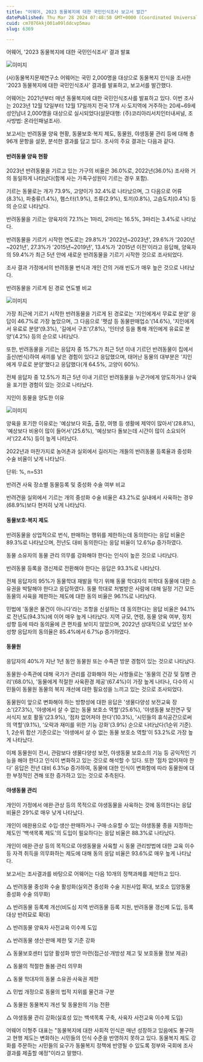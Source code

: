 ```yaml
---
title: "어웨어, 2023 동물복지에 대한 국민인식조사 보고서 발간"
datePublished: Thu Mar 28 2024 07:48:58 GMT+0000 (Coordinated Universal Time)
cuid: cm7076kkj001a09lddcvp5mau
slug: 6369

---
```



어웨어, '2023 동물복지에 대한 국민인식조사' 결과 발표

![이미지](https://cdn.hashnode.com/res/hashnode/image/upload/v1739261144756/def533b7-0c9d-4670-acd1-7cb0c7a870b4.jpeg)

(사)동물복지문제연구소 어웨어는 국민 2,000명을 대상으로 동물복지 인식을 조사한 '2023 동물복지에 대한 국민인식조사' 결과를 발표하고, 보고서를 발간했다.

어웨어는 2021년부터 매년 동물복지에 대한 국민인식조사를 발표하고 있다. 이번 조사는 2023년 12월 12일부터 12월 17일까지 전국 17개 시·도지역에 거주하는 20세~69세 성인남녀 2,000명을 대상으로 실시되었다(설문대행: (주)코리아리서치인터내셔널, 조사방법: 온라인패널조사).

보고서는 반려동물 양육 현황, 동물보호·복지 제도, 동물원, 야생동물 관리 등에 대해 총 96개 문항을 설문, 분석한 결과를 담고 있다. 조사의 주요 결과는 다음과 같다.

#### 반려동물 양육 현황

2023년 반려동물을 기르고 있는 가구의 비율은 36.0%로, 2022년(36.0%) 조사와 거의 동일하게 나타났다(함께 사는 가족구성원이 기르는 경우 포함).

기르는 동물로는 개가 73.9%, 고양이가 32.4%로 나타났으며, 그 다음으로 어류(8.3%), 파충류(1.4%), 햄스터(1.9%), 조류(2.9%), 토끼(0.8%), 고슴도치(0.4%) 등의 순으로 나타났다.

반려동물을 기르는 양육자의 72.1%는 1마리, 2마리는 16.5%, 3마리는 3.4%로 나타났다.

반려동물을 기르기 시작한 연도로는 29.8%가 '2022년~2023년', 29.6%가 '2020년~2021년', 27.3%가 '2015년~2019년', 13.4%가 '2015년 이전'이라고 응답해, 양육자의 59.4%가 최근 5년 안에 새로운 반려동물을 기르기 시작한 것으로 조사되었다.

조사 결과 가정에서의 반려동물 번식과 개인 간의 거래 빈도가 매우 높은 것으로 나타났다.

반려동물을 기르게 된 경로 연도별 비교

![이미지](https://cdn.hashnode.com/res/hashnode/image/upload/v1739261146524/94fd15ef-f914-4d46-8f44-550b99e21d02.png)

가장 최근에 기르기 시작한 반려동물을 기르게 된 경로로는 '지인에게서 무료로 분양' 응답이 46.7%로 가장 높았으며, 그 다음으로 '펫샵 등 동물판매업소'(14.6%), '지인에게서 유료로 분양'(9.3%), '길에서 구조'(7.8%), '인터넷 등을 통해 개인에게 유료로 분양'(4.2%) 등의 순으로 나타났다.

또한, 반려동물을 기르는 응답자 중 15.7%가 최근 5년 이내 기르던 반려동물이 집에서 출산(번식)하여 새끼를 낳은 경험이 있다고 응답했으며, 태어난 동물의 대부분은 '지인에게 무료로 분양'했다고 응답했다(개 64.5%, 고양이 60%).

전체 응답자 중 12.5%가 최근 5년 이내 기르던 반려동물을 누군가에게 양도하거나 양육을 포기한 경험이 있는 것으로 나타났다.

지인이 동물을 양도한 이유

![이미지](https://cdn.hashnode.com/res/hashnode/image/upload/v1739261148147/df120b81-1634-4b5b-b3e9-181c84a82273.png)

양육을 포기한 이유로는 '예상보다 외출, 출장, 여행 등 생활에 제약이 많아서'(28.8%), '예상보다 비용이 많이 들어서'(25.6%), '예상보다 돌보는데 시간이 많이 소요되어서'(22.4%) 등이 높게 나타났다.

2022년과 마찬가지로 농어촌과 실외에서 길러지는 개들의 반려동물 등록율과 중성화 수술 비율이 낮게 나타났다.

단위: %, n=531

반려견 사육 장소별 동물등록 및 중성화 수술 여부 비교

반려견을 실외에서 기르는 개의 중성화 수술 비율은 43.2%로 실내에서 사육하는 경우(68.9%)보다 현저히 낮게 나타났다.

#### 동물보호·복지 제도

반려동물을 상업적으로 번식, 판매하는 행위를 제한하는데 동의한다는 응답 비율은 89.3%로 나타났으며, 전년도 대비 동의한다는 응답 비율이 12.6%p 증가하였다.

동물 소유자의 동물 관리 의무를 강화해야 한다는 인식이 높은 것으로 나타났다.

반려동물 등록을 갱신제로 전환해야 한다는 응답은 93.3%로 나타났다.

전체 응답자의 95%가 동물학대 재발을 막기 위해 동물 학대자의 피학대 동물에 대한 소유권을 박탈해야 한다고 응답하였다. 동물 학대로 처벌받은 사람에 대해 일정 기간 모든 동물의 사육을 제한하는 제도에 대한 동의 비율은 96.1%로 나타났다.

민법에 '동물은 물건이 아니다'라는 조항을 신설하는 데 동의한다는 응답 비율은 94.1%로 전년도(94.3%)에 이어 매우 높게 나타났다. 지역 규모, 연령, 동물 양육 여부, 정치 성향 등에 따라 동의율에 큰 편차를 보이지 않았으며, 2022년 상대적으로 낮았던 보수 성향 응답자의 동의율은 85.4%에서 6.7%p 증가하였다.

#### 동물원

응답자의 40%가 지난 1년 동안 동물원 또는 수족관 방문 경험이 있는 것으로 나타났다.

동물원·수족관에 대해 국가가 관리를 강화해야 하는 사항들로는 '동물의 건강 및 질병 관리'(68.0%), '동물에게 적절한 사육환경 제공'(67.4%)이 가장 높게 나타나, 다수의 시민들이 동물원 동물의 복지 개선에 대한 필요성을 느끼고 있는 것으로 조사되었다.

동물원이 앞으로 변화해야 하는 방향성에 대한 응답은 '생물다양성 보전교육 장소'(27.3%), '야생에서 살 수 없는 동물 보호소 역할'(25.6%), '야생동물 보전연구 및 서식지 보호 활동'(23.9%), '점차 없어져야 한다'(10.3%), '시민들의 휴식공간으로써의 역할'(9.1%), '오락과 재미를 위한 기능 강화'(3.9%) 순으로 나타났다(1순위 기준). 1, 2순위 합산 기준으로는 '야생에서 살 수 없는 동물 보호소 역할'이 53.2%로 가장 높게 나타났다.

이제 동물원이 전시, 관람보다 생물다양성 보전, 야생동물 보호소의 기능 등 공익적인 기능을 해야 한다고 인식이 변화하고 있는 것으로 해석할 수 있다. 또한 '점차 없어져야 한다' 응답은 전년 대비 6.3%p 증가하여, 동물에 대한 인식이 변화함에 따라 동물원에 대한 부정적인 견해 또한 증가하고 있는 것으로 추측된다.

#### 야생동물 관리

개인이 가정에서 애완·관상 등의 목적으로 야생동물을 사육하는 것에 동의한다는 응답 비율은 29%로 매우 낮게 나타났다.

개인이 애완용으로 수입·생산·판매하거나 구매·소유할 수 있는 야생동물 종을 지정하는 제도인 '백색목록 제도'의 도입이 필요하다는 응답 비율은 88.3%로 나타났다.

개인이 애완·관상 등의 목적으로 야생동물을 사육할 시 동물 관리방법에 대한 교육 이수 등 자격 취득을 의무화하는 제도에 대해 동의 응답 비율은 93.6%로 매우 높게 나타났다.

보고서는 조사결과를 바탕으로 어웨어는 다음 10개의 정책과제를 제안하고 있다.

△ 반려동물 중성화 수술 활성화(실외견 중성화 수술 지원사업 확대, 보호소 입양동물 중성화 수술 의무화)

△ 반려동물 등록제 개선(비도심 지역 반려동물 등록 지원, 반려동물 갱신제 도입, 등록 대상 반려묘로 확대)

△ 반려동물 양육자 사전교육 이수제 도입

△ 반려동물 생산‧판매 제한 및 기준 강화

△ 동물보호센터 입양 활성화 방안 마련(접근성‧개방성 제고 및 보호동물 정보 제공)

△ 동물의 적절한 돌봄‧관리 의무화

△ 동물 학대자의 동물 소유권‧사육권 제한

△ 민법 개정으로 동물의 법적 지위를 물건과 구분

△ 동물원 동물복지 개선 및 동물원의 기능 전환

△ 야생동물 관리 강화(실효성 있는 백색목록 구축, 사육자 사전교육 이수제 도입)

어웨어 이형주 대표는 "동물복지에 대한 사회적 인식은 매년 성장하고 있음에도 불구하고 현행 제도는 변화하는 시민들의 인식 수준을 반영하지 못하고 있다. 동물복지 제도 강화를 주문하는 시민들의 요구가 동물복지 정책에 반영될 수 있도록 정부와 국회에 조사 결과를 제출할 예정"이라고 말했다.